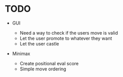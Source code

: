 # TODO

-   GUI

    -   Need a way to check if the users move is valid
    -   Let the user promote to whatever they want
    -   Let the user castle

-   Minimax
    -   Create positional eval score
    -   Simple move ordering
